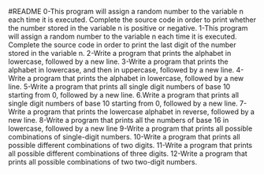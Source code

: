 #README
0-This program will assign a random number to the variable n each time it is executed. Complete the source code in order to print whether the number stored in the variable n is positive or negative.
1-This program will assign a random number to the variable n each time it is executed. Complete the source code in order to print the last digit of the number stored in the variable n.
2-Write a program that prints the alphabet in lowercase, followed by a new line.
3-Write a program that prints the alphabet in lowercase, and then in uppercase, followed by a new line.
4-Write a program that prints the alphabet in lowercase, followed by a new line.
5-Write a program that prints all single digit numbers of base 10 starting from 0, followed by a new line.
6.Write a program that prints all single digit numbers of base 10 starting from 0, followed by a new line.
7-Write a program that prints the lowercase alphabet in reverse, followed by a new line.
8-Write a program that prints all the numbers of base 16 in lowercase, followed by a new line
9-Write a program that prints all possible combinations of single-digit numbers.
10-Write a program that prints all possible different combinations of two digits.
11-Write a program that prints all possible different combinations of three digits.
12-Write a program that prints all possible combinations of two two-digit numbers.

